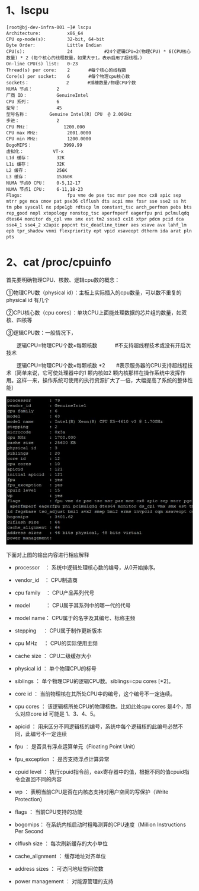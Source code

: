 # 1、lscpu

```shell
[root@bj-dev-infra-001 ~]# lscpu
Architecture:          x86_64
CPU op-mode(s):        32-bit, 64-bit
Byte Order:            Little Endian
CPU(s):                24            #24个逻辑CPU=2(物理CPU) * 6(CPU核心数量) * 2 (每个核心的线程数量，如果大于1，表示启用了超线程。)
On-line CPU(s) list:   0-23        
Thread(s) per core:    2       #每个核心的线程数
Core(s) per socket:    6       #每个物理cpu核心数
sockets：              2       #插槽数量/物理CPU个数
NUMA 节点：         2
厂商 ID：           GenuineIntel
CPU 系列：          6
型号：              45
型号名称：        Genuine Intel(R) CPU  @ 2.00GHz
步进：              2
CPU MHz：             1200.000
CPU max MHz:           2001.0000
CPU min MHz:           1200.0000
BogoMIPS：            3999.99
虚拟化：           VT-x
L1d 缓存：          32K
L1i 缓存：          32K
L2 缓存：           256K
L3 缓存：           15360K
NUMA 节点0 CPU：    0-5,12-17
NUMA 节点1 CPU：    6-11,18-23
Flags:                 fpu vme de pse tsc msr pae mce cx8 apic sep mtrr pge mca cmov pat pse36 clflush dts acpi mmx fxsr sse sse2 ss ht tm pbe syscall nx pdpe1gb rdtscp lm constant_tsc arch_perfmon pebs bts rep_good nopl xtopology nonstop_tsc aperfmperf eagerfpu pni pclmulqdq dtes64 monitor ds_cpl vmx smx est tm2 ssse3 cx16 xtpr pdcm pcid dca sse4_1 sse4_2 x2apic popcnt tsc_deadline_timer aes xsave avx lahf_lm epb tpr_shadow vnmi flexpriority ept vpid xsaveopt dtherm ida arat pln pts
```

# 2、cat /proc/cpuinfo

首先要明确物理CPU、核数、逻辑cpu数的概念：

①物理CPU数（physical id）：主板上实际插入的cpu数量，可以数不重复的 physical id 有几个

②CPU核心数（cpu cores）：单块CPU上面能处理数据的芯片组的数量，如双核、四核等 

③逻辑CPU数：一般情况下，

　　逻辑CPU=物理CPU个数×每颗核数     　　#不支持超线程技术或没有开启次技术

　　逻辑CPU=物理CPU个数×每颗核数 *2  　  #表示服务器的CPU支持超线程技术（简单来说，它可使处理器中的1 颗内核如2 颗内核那样在操作系统中发挥作用。这样一来，操作系统可使用的执行资源扩大了一倍，大幅提高了系统的整体性能）

![](images/WEBRESOURCEada7cc18a13dfad22b5138e0ff27906bimage.png)

下面对上图的输出内容进行相应解释

- processor　：		系统中逻辑处理核心数的编号，从0开始排序。

- vendor_id　：		CPU制造商

- cpu family　：	CPU产品系列代号

- model　　　：	CPU属于其系列中的哪一代的代号

- model name：		CPU属于的名字及其编号、标称主频

- stepping　 ：		CPU属于制作更新版本

- cpu MHz　 ：		CPU的实际使用主频

- cache size ：		CPU二级缓存大小

- physical id ：		单个物理CPU的标号

- siblings ：		单个物理CPU的逻辑CPU数。siblings=cpu cores [*2]。

- core id ：			当前物理核在其所处CPU中的编号，这个编号不一定连续。

- cpu cores ：		该逻辑核所处CPU的物理核数。比如此处cpu cores 是4个，那么对应core id 可能是 1、3、4、5。

- apicid ：			用来区分不同逻辑核的编号，系统中每个逻辑核的此编号必然不同，此编号不一定连续

- fpu ：			是否具有浮点运算单元（Floating Point Unit）

- fpu_exception ：	是否支持浮点计算异常

- cpuid level ：		执行cpuid指令前，eax寄存器中的值，根据不同的值cpuid指令会返回不同的内容

- wp ：			表明当前CPU是否在内核态支持对用户空间的写保护（Write Protection）

- flags ：			当前CPU支持的功能

- bogomips：		在系统内核启动时粗略测算的CPU速度（Million Instructions Per Second

- clflush size ：		每次刷新缓存的大小单位

- cache_alignment ：		缓存地址对齐单位

- address sizes ：			可访问地址空间位数

- power management ：		对能源管理的支持